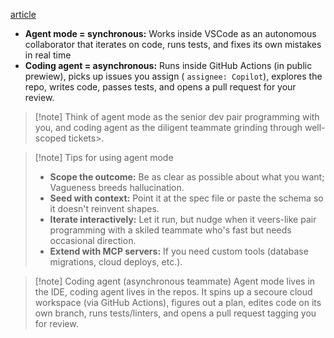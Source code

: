 [article](https://github.blog/developer-skills/github/less-todo-more-done-the-difference-between-coding-agent-and-agent-mode-in-github-copilot/#h-take-this-with-you)

- **Agent mode = synchronous:** Works inside VSCode as an autonomous collaborator that iterates on code, runs tests, and fixes its own mistakes in real time
- **Coding agent = asynchronous:** Runs inside GitHub Actions (in public prewiew), picks up issues you assign ( ```assignee: Copilot```), explores the repo, writes code,  passes tests, and opens a pull request for your review.
>[!note] Think of agent mode as the senior dev pair programming with you, and coding agent as the diligent teammate grinding through well-scoped tickets>.

>[!note]  Tips for using agent mode
> - **Scope the outcome:** Be as clear as possible about what you want; Vagueness breeds hallucination.
> - **Seed with context:** Point it at the spec file or paste the schema so it doesn't reinvent shapes.
> - **Iterate interactively:** Let it run, but nudge when it veers-like pair programming with a skiled teammate who's fast but needs occasional direction.
> - **Extend with MCP servers:** If you need custom tools (database migrations, cloud deploys, etc.).

>[!note] Coding agent (asynchronous teammate)
> Agent mode lives in the IDE, coding agent lives in the repos. It spins up a secoure cloud workspace (via GitHub Actions), figures out a plan, edites code on its own branch, runs  tests/linters, and opens a pull request tagging you for review.



